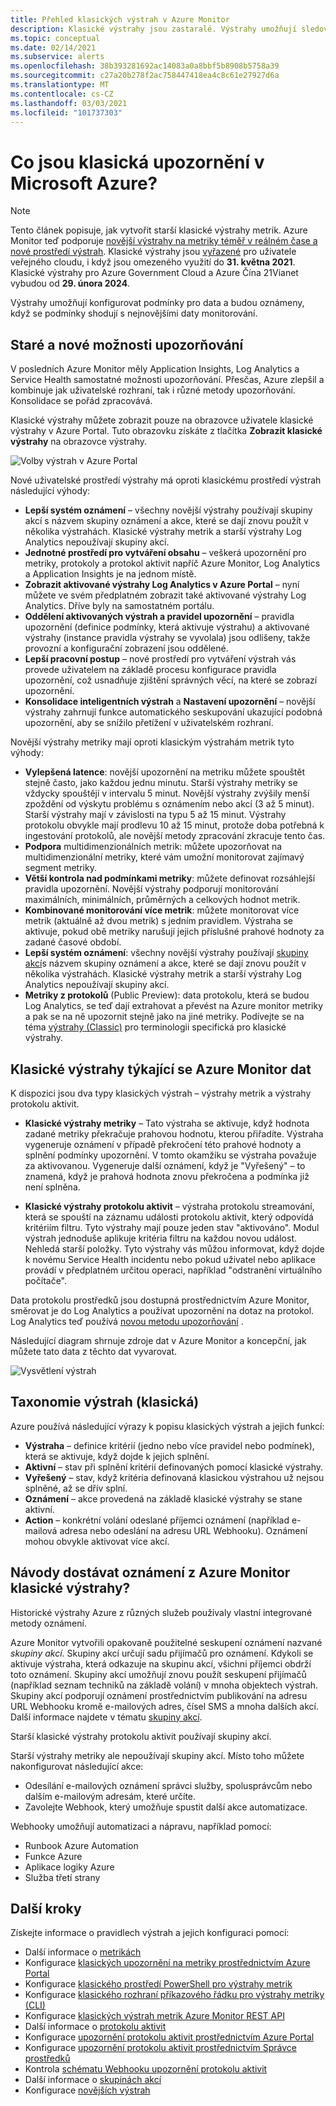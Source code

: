 ```yaml
---
title: Přehled klasických výstrah v Azure Monitor
description: Klasické výstrahy jsou zastaralé. Výstrahy umožňují sledovat metriky prostředků Azure, události nebo protokoly a být oznámeny, pokud je splněna podmínka, kterou zadáte.
ms.topic: conceptual
ms.date: 02/14/2021
ms.subservice: alerts
ms.openlocfilehash: 38b393281692ac14083a0a8bbf5b8908b5758a39
ms.sourcegitcommit: c27a20b278f2ac758447418ea4c8c61e27927d6a
ms.translationtype: MT
ms.contentlocale: cs-CZ
ms.lasthandoff: 03/03/2021
ms.locfileid: "101737303"
---
```

# <a name="what-are-classic-alerts-in-microsoft-azure"></a>Co jsou klasická upozornění v Microsoft Azure?

> [!NOTE]
> Tento článek popisuje, jak vytvořit starší klasické výstrahy metrik. Azure Monitor teď podporuje [novější výstrahy na metriky téměř v reálném čase a nové prostředí výstrah](./alerts-overview.md). Klasické výstrahy jsou [vyřazené](./monitoring-classic-retirement.md) pro uživatele veřejného cloudu, i když jsou omezeného využití do **31. května 2021**. Klasické výstrahy pro Azure Government Cloud a Azure Čína 21Vianet vybudou od **29. února 2024**.
>

Výstrahy umožňují konfigurovat podmínky pro data a budou oznámeny, když se podmínky shodují s nejnovějšími daty monitorování.

## <a name="old-and-new-alerting-capabilities"></a>Staré a nové možnosti upozorňování

V posledních Azure Monitor měly Application Insights, Log Analytics a Service Health samostatné možnosti upozorňování. Přesčas, Azure zlepšil a kombinuje jak uživatelské rozhraní, tak i různé metody upozorňování. Konsolidace se pořád zpracovává.

Klasické výstrahy můžete zobrazit pouze na obrazovce uživatele klasické výstrahy v Azure Portal. Tuto obrazovku získáte z tlačítka **Zobrazit klasické výstrahy** na obrazovce výstrahy. 

 ![Volby výstrah v Azure Portal](media/alerts-classic.overview/monitor-alert-screen2.png)

Nové uživatelské prostředí výstrahy má oproti klasickému prostředí výstrah následující výhody:
- **Lepší systém oznámení** – všechny novější výstrahy používají skupiny akcí s názvem skupiny oznámení a akce, které se dají znovu použít v několika výstrahách. Klasické výstrahy metrik a starší výstrahy Log Analytics nepoužívají skupiny akcí.
- **Jednotné prostředí pro vytváření obsahu** – veškerá upozornění pro metriky, protokoly a protokol aktivit napříč Azure Monitor, Log Analytics a Application Insights je na jednom místě.
- **Zobrazit aktivované výstrahy Log Analytics v Azure Portal** – nyní můžete ve svém předplatném zobrazit také aktivované výstrahy Log Analytics. Dříve byly na samostatném portálu.
- **Oddělení aktivovaných výstrah a pravidel upozornění** – pravidla upozornění (definice podmínky, která aktivuje výstrahu) a aktivované výstrahy (instance pravidla výstrahy se vyvolala) jsou odlišeny, takže provozní a konfigurační zobrazení jsou oddělené.
- **Lepší pracovní postup** – nové prostředí pro vytváření výstrah vás provede uživatelem na základě procesu konfigurace pravidla upozornění, což usnadňuje zjištění správných věcí, na které se zobrazí upozornění.
- **Konsolidace inteligentních výstrah** a **Nastavení upozornění**  – novější výstrahy zahrnují funkce automatického seskupování ukazující podobná upozornění, aby se snížilo přetížení v uživatelském rozhraní. 

Novější výstrahy metriky mají oproti klasickým výstrahám metrik tyto výhody:
- **Vylepšená latence**: novější upozornění na metriku můžete spouštět stejně často, jako každou jednu minutu. Starší výstrahy metriky se vždycky spouštějí v intervalu 5 minut. Novější výstrahy zvýšily menší zpoždění od výskytu problému s oznámením nebo akcí (3 až 5 minut). Starší výstrahy mají v závislosti na typu 5 až 15 minut.  Výstrahy protokolu obvykle mají prodlevu 10 až 15 minut, protože doba potřebná k ingestování protokolů, ale novější metody zpracování zkracuje tento čas. 
- **Podpora** multidimenzionálních metrik: můžete upozorňovat na multidimenzionální metriky, které vám umožní monitorovat zajímavý segment metriky.
- **Větší kontrola nad podmínkami metriky**: můžete definovat rozsáhlejší pravidla upozornění. Novější výstrahy podporují monitorování maximálních, minimálních, průměrných a celkových hodnot metrik.
- **Kombinované monitorování více metrik**: můžete monitorovat více metrik (aktuálně až dvou metrik) s jedním pravidlem. Výstraha se aktivuje, pokud obě metriky narušují jejich příslušné prahové hodnoty za zadané časové období.
- **Lepší systém oznámení**: všechny novější výstrahy používají [skupiny akcí](./action-groups.md)s názvem skupiny oznámení a akce, které se dají znovu použít v několika výstrahách.  Klasické výstrahy metrik a starší výstrahy Log Analytics nepoužívají skupiny akcí. 
- **Metriky z protokolů** (Public Preview): data protokolu, která se budou Log Analytics, se teď dají extrahovat a převést na Azure monitor metriky a pak se na ně upozornit stejně jako na jiné metriky. Podívejte se na téma [výstrahy (Classic)]() pro terminologii specifická pro klasické výstrahy. 


## <a name="classic-alerts-on-azure-monitor-data"></a>Klasické výstrahy týkající se Azure Monitor dat
K dispozici jsou dva typy klasických výstrah – výstrahy metrik a výstrahy protokolu aktivit.

* **Klasické výstrahy metriky** – Tato výstraha se aktivuje, když hodnota zadané metriky překračuje prahovou hodnotu, kterou přiřadíte. Výstraha vygeneruje oznámení v případě překročení této prahové hodnoty a splnění podmínky upozornění. V tomto okamžiku se výstraha považuje za aktivovanou. Vygeneruje další oznámení, když je "Vyřešený" – to znamená, když je prahová hodnota znovu překročena a podmínka již není splněna.

* **Klasické výstrahy protokolu aktivit** – výstraha protokolu streamování, která se spouští na záznamu události protokolu aktivit, který odpovídá kritériím filtru. Tyto výstrahy mají pouze jeden stav "aktivováno". Modul výstrah jednoduše aplikuje kritéria filtru na každou novou událost. Nehledá starší položky. Tyto výstrahy vás můžou informovat, když dojde k novému Service Health incidentu nebo pokud uživatel nebo aplikace provádí v předplatném určitou operaci, například "odstranění virtuálního počítače".

Data protokolu prostředků jsou dostupná prostřednictvím Azure Monitor, směrovat je do Log Analytics a používat upozornění na dotaz na protokol. Log Analytics teď používá [novou metodu upozorňování](./alerts-overview.md) . 

Následující diagram shrnuje zdroje dat v Azure Monitor a koncepční, jak můžete tato data z těchto dat vyvarovat.

![Vysvětlení výstrah](media/alerts-classic.overview/Alerts_Overview_Resource_v5.png)

## <a name="taxonomy-of-alerts-classic"></a>Taxonomie výstrah (klasická)
Azure používá následující výrazy k popisu klasických výstrah a jejich funkcí:
* **Výstraha** – definice kritérií (jedno nebo více pravidel nebo podmínek), která se aktivuje, když dojde k jejich splnění.
* **Aktivní** – stav při splnění kritérií definovaných pomocí klasické výstrahy.
* **Vyřešený** – stav, když kritéria definovaná klasickou výstrahou už nejsou splněné, až se dřív splní.
* **Oznámení** – akce provedená na základě klasické výstrahy se stane aktivní.
* **Action** – konkrétní volání odeslané příjemci oznámení (například e-mailová adresa nebo odeslání na adresu URL Webhooku). Oznámení mohou obvykle aktivovat více akcí.

## <a name="how-do-i-receive-a-notification-from-an-azure-monitor-classic-alert"></a>Návody dostávat oznámení z Azure Monitor klasické výstrahy?
Historické výstrahy Azure z různých služeb používaly vlastní integrované metody oznámení. 

Azure Monitor vytvořili opakovaně použitelné seskupení oznámení nazvané *skupiny akcí*. Skupiny akcí určují sadu přijímačů pro oznámení. Kdykoli se aktivuje výstraha, která odkazuje na skupinu akcí, všichni příjemci obdrží toto oznámení. Skupiny akcí umožňují znovu použít seskupení přijímačů (například seznam techniků na základě volání) v mnoha objektech výstrah. Skupiny akcí podporují oznámení prostřednictvím publikování na adresu URL Webhooku kromě e-mailových adres, čísel SMS a mnoha dalších akcí.  Další informace najdete v tématu [skupiny akcí](./action-groups.md). 

Starší klasické výstrahy protokolu aktivit používají skupiny akcí.

Starší výstrahy metriky ale nepoužívají skupiny akcí. Místo toho můžete nakonfigurovat následující akce: 
- Odesílání e-mailových oznámení správci služby, spolusprávcům nebo dalším e-mailovým adresám, které určíte.
- Zavolejte Webhook, který umožňuje spustit další akce automatizace.

Webhooky umožňují automatizaci a nápravu, například pomocí:
- Runbook Azure Automation
- Funkce Azure
- Aplikace logiky Azure
- Služba třetí strany

## <a name="next-steps"></a>Další kroky
Získejte informace o pravidlech výstrah a jejich konfiguraci pomocí:

* Další informace o [metrikách](../data-platform.md)
* Konfigurace [klasických upozornění na metriky prostřednictvím Azure Portal](alerts-classic-portal.md)
* Konfigurace [klasického prostředí PowerShell pro výstrahy metrik](alerts-classic-portal.md)
* Konfigurace [klasického rozhraní příkazového řádku pro výstrahy metriky (CLI)](alerts-classic-portal.md)
* Konfigurace [klasických výstrah metrik Azure Monitor REST API](/rest/api/monitor/alertrules)
* Další informace o [protokolu aktivit](../essentials/platform-logs-overview.md)
* Konfigurace [upozornění protokolu aktivit prostřednictvím Azure Portal](./activity-log-alerts.md)
* Konfigurace [upozornění protokolu aktivit prostřednictvím Správce prostředků](./alerts-activity-log.md)
* Kontrola [schématu Webhooku upozornění protokolu aktivit](activity-log-alerts-webhook.md)
* Další informace o [skupinách akcí](./action-groups.md)
* Konfigurace [novějších výstrah](alerts-metric.md)